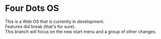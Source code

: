 # Four Dots OS
This is a Web OS that is currently in development. <br>
Features did break (that's for sure).<br>
This branch will focus on the new start menu and a group of other changes.

